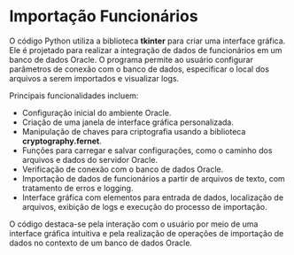 # Importação Funcionários
 
O código Python utiliza a biblioteca **tkinter** para criar uma interface gráfica. Ele é projetado para realizar a integração de dados de funcionários em um banco de dados Oracle. O programa permite ao usuário configurar parâmetros de conexão com o banco de dados, especificar o local dos arquivos a serem importados e visualizar logs.

Principais funcionalidades incluem:

- Configuração inicial do ambiente Oracle.
- Criação de uma janela de interface gráfica personalizada.
- Manipulação de chaves para criptografia usando a biblioteca **cryptography.fernet**.
- Funções para carregar e salvar configurações, como o caminho dos arquivos e dados do servidor Oracle.
- Verificação de conexão com o banco de dados Oracle.
- Importação de dados de funcionários a partir de arquivos de texto, com tratamento de erros e logging.
- Interface gráfica com elementos para entrada de dados, localização de arquivos, exibição de logs e execução do processo de importação.

O código destaca-se pela interação com o usuário por meio de uma interface gráfica intuitiva e pela realização de operações de importação de dados no contexto de um banco de dados Oracle.